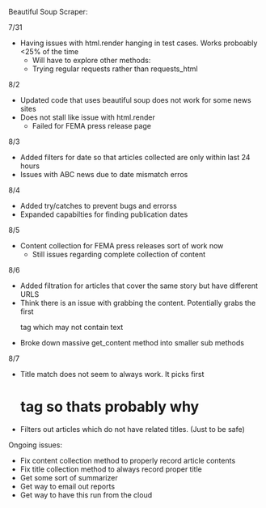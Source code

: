Beautiful Soup Scraper:

7/31
- Having issues with html.render hanging in test cases. Works proboably <25% of the time
    - Will have to explore other methods:
    - Trying regular requests rather than requests_html

8/2
- Updated code that uses beautiful soup does not work for some news sites
- Does not stall like issue with html.render
    - Failed for FEMA press release page

8/3
- Added filters for date so that articles collected are only within last 24 hours
- Issues with ABC news due to date mismatch erros

8/4
- Added try/catches to prevent bugs and errorss
- Expanded capabilties for finding publication dates

8/5
- Content collection for FEMA press releases sort of work now
    - Still issues regarding complete collection of content

8/6
- Added filtration for articles that cover the same story but have different URLS
- Think there is an issue with grabbing the content. Potentially grabs the first <p> tag which may not contain text
- Broke down massive get_content method into smaller sub methods

8/7
- Title match does not seem to always work. It picks first <h1> tag so thats probably why
- Filters out articles which do not have related titles. (Just to be safe)


Ongoing issues:
- Fix content collection method to properly record article contents
- Fix title collection method to always record proper title
- Get some sort of summarizer
- Get way to email out reports
- Get way to have this run from the cloud

    